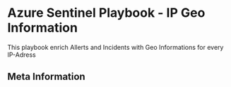# Azure Sentinel Playbook - IP Geo Information
This playbook enrich Allerts and Incidents with Geo Informations for every IP-Adress
## Meta Information
